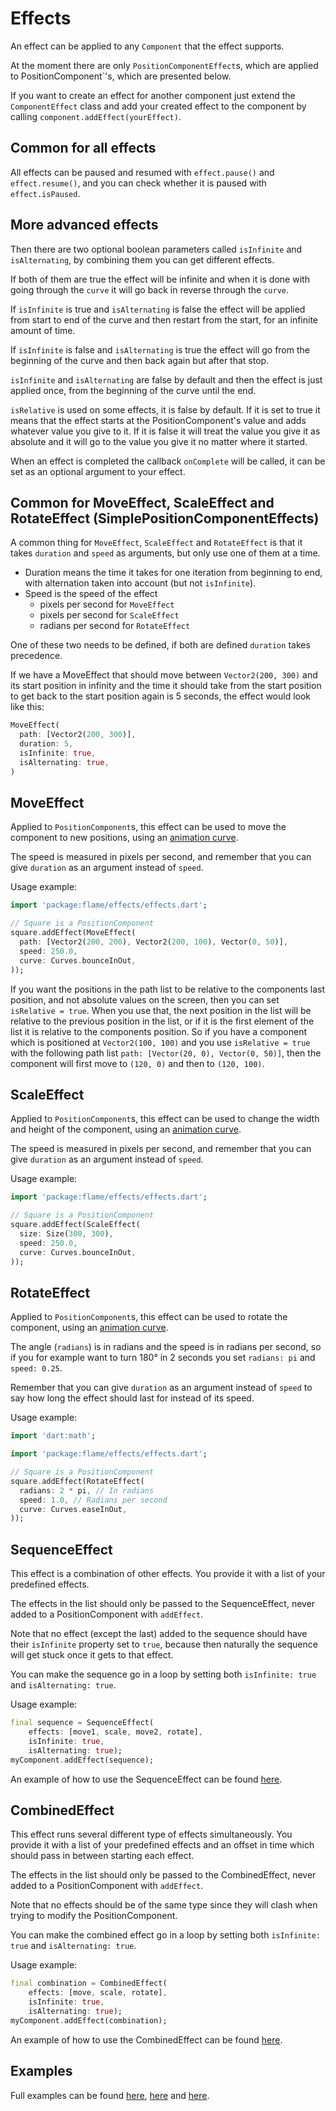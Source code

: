 # Effects
An effect can be applied to any `Component` that the effect supports.

At the moment there are only `PositionComponentEffect`s, which are applied to PositionComponent`'s, which are presented below.

If you want to create an effect for another component just extend the `ComponentEffect` class and add your created effect to the component by calling `component.addEffect(yourEffect)`.

## Common for all effects
All effects can be paused and resumed with `effect.pause()` and `effect.resume()`, and you can check whether it is paused with `effect.isPaused`.

## More advanced effects
Then there are two optional boolean parameters called `isInfinite` and `isAlternating`, by combining them you can get different effects.

If both of them are true the effect will be infinite and when it is done with going through the `curve` it will go back in reverse through the `curve`.

If `isInfinite` is true and `isAlternating` is false the effect will be applied from start to end of the curve and then restart from the start, for an infinite amount of time.

If `isInfinite` is false and `isAlternating` is true the effect will go from the beginning of the curve and then back again but after that stop.

`isInfinite` and `isAlternating` are false by default and then the effect is just applied once, from the beginning of the curve until the end.

`isRelative` is used on some effects, it is false by default. If it is set to true it means that the effect starts at the PositionComponent's value and adds whatever value you give to it. If it is false it will treat the value you give it as absolute and it will go to the value you give it no matter where it started.

When an effect is completed the callback `onComplete` will be called, it can be set as an optional argument to your effect.

## Common for MoveEffect, ScaleEffect and RotateEffect (SimplePositionComponentEffects)
A common thing for `MoveEffect`, `ScaleEffect` and `RotateEffect` is that it takes `duration` and `speed` as arguments, but only use one of them at a time.

- Duration means the time it takes for one iteration from beginning to end, with alternation taken into account (but not `isInfinite`).
- Speed is the speed of the effect
    - pixels per second for `MoveEffect`
    - pixels per second for `ScaleEffect`
    - radians per second for `RotateEffect`

One of these two needs to be defined, if both are defined `duration` takes precedence.

If we have a MoveEffect that should move between `Vector2(200, 300)` and its start position in infinity and the time it should take from the start position to get back to the start position again is 5 seconds, the effect would look like this:

```dart
MoveEffect(
  path: [Vector2(200, 300)],
  duration: 5,
  isInfinite: true,
  isAlternating: true,
)
```

## MoveEffect

Applied to `PositionComponent`s, this effect can be used to move the component to new positions, using an [animation curve](https://api.flutter.dev/flutter/animation/Curves-class.html).

The speed is measured in pixels per second, and remember that you can give `duration` as an argument instead of `speed`.

Usage example:
```dart
import 'package:flame/effects/effects.dart';

// Square is a PositionComponent
square.addEffect(MoveEffect(
  path: [Vector2(200, 200), Vector2(200, 100), Vector(0, 50)],
  speed: 250.0,
  curve: Curves.bounceInOut,
));
```

If you want the positions in the path list to be relative to the components last position, and not absolute values on the screen, then you can set `isRelative = true`.
When you use that, the next position in the list will be relative to the previous position in the list, or if it is the first element of the list it is relative to the components position.
So if you have a component which is positioned at `Vector2(100, 100)` and you use `isRelative = true` with the following path list `path: [Vector(20, 0), Vector(0, 50)]`, then the component will
first move to `(120, 0)` and then to `(120, 100)`.

## ScaleEffect

Applied to `PositionComponent`s, this effect can be used to change the width and height of the component, using an [animation curve](https://api.flutter.dev/flutter/animation/Curves-class.html).

The speed is measured in pixels per second, and remember that you can give `duration` as an argument instead of `speed`.

Usage example:
```dart
import 'package:flame/effects/effects.dart';

// Square is a PositionComponent
square.addEffect(ScaleEffect(
  size: Size(300, 300),
  speed: 250.0,
  curve: Curves.bounceInOut,
));
```

## RotateEffect

Applied to `PositionComponent`s, this effect can be used to rotate the component, using an [animation curve](https://api.flutter.dev/flutter/animation/Curves-class.html).

The angle (`radians`) is in radians and the speed is in radians per second, so if you for example want to turn 180° in 2 seconds you set `radians: pi` and `speed: 0.25`.

Remember that you can give `duration` as an argument instead of `speed` to say how long the effect should last for instead of its speed.

Usage example:
```dart
import 'dart:math';

import 'package:flame/effects/effects.dart';

// Square is a PositionComponent
square.addEffect(RotateEffect(
  radians: 2 * pi, // In radians
  speed: 1.0, // Radians per second
  curve: Curves.easeInOut,
));
```

## SequenceEffect

This effect is a combination of other effects. You provide it with a list of your predefined effects.
 
The effects in the list should only be passed to the SequenceEffect, never added to a PositionComponent with `addEffect`.

Note that no effect (except the last) added to the sequence should have their `isInfinite` property set to `true`, because then naturally the sequence will get stuck once it gets to that effect.

You can make the sequence go in a loop by setting both `isInfinite: true` and `isAlternating: true`.

Usage example:
```dart
final sequence = SequenceEffect(
    effects: [move1, scale, move2, rotate],
    isInfinite: true, 
    isAlternating: true);
myComponent.addEffect(sequence);
```
An example of how to use the SequenceEffect can be found [here](https://github.com/flame-engine/flame/tree/master/doc/examples/effects/sequence_effect).
 
## CombinedEffect

This effect runs several different type of effects simultaneously. You provide it with a list of your predefined effects and an offset in time which should pass in between starting each effect.
 
The effects in the list should only be passed to the CombinedEffect, never added to a PositionComponent with `addEffect`.

Note that no effects should be of the same type since they will clash when trying to modify the PositionComponent.

You can make the combined effect go in a loop by setting both `isInfinite: true` and `isAlternating: true`.

Usage example:
```dart
final combination = CombinedEffect(
    effects: [move, scale, rotate],
    isInfinite: true, 
    isAlternating: true);
myComponent.addEffect(combination);
```
An example of how to use the CombinedEffect can be found [here](https://github.com/flame-engine/flame/tree/master/doc/examples/effects/combined_effect).
 
## Examples

Full examples can be found [here](https://github.com/flame-engine/flame/tree/master/doc/examples/effects/simple), [here](https://github.com/flame-engine/flame/tree/master/doc/examples/effects/infinite_effects) and [here](https://github.com/flame-engine/flame/tree/master/doc/examples/effects/combined_effects).
